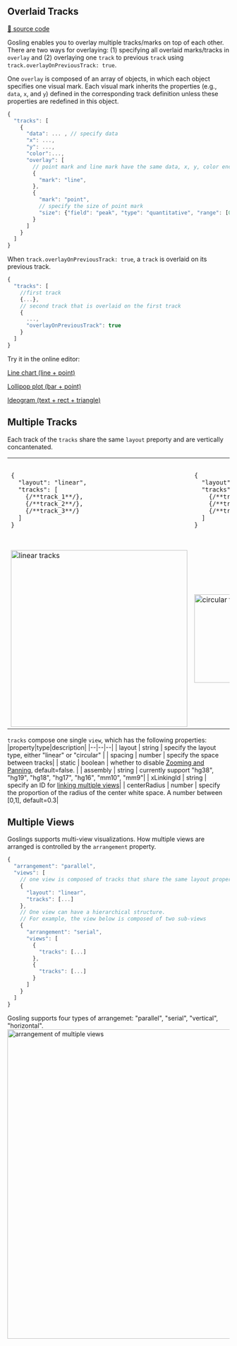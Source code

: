 
## Overlaid Tracks
[:link: source code](https://github.com/gosling-lang/gosling.js/blob/43626eaf21417bf36128a405dceeaa6ee00d0851/src/core/Gosling.schema.ts#L213)


Gosling enables you to overlay multiple tracks/marks on top of each other. There are two ways for overlaying: (1) specifying all overlaid marks/tracks in `overlay` and (2) overlaying one `track` to previous `track` using `track.overlayOnPreviousTrack: true`.

One `overlay` is composed of an array of objects, in which each object specifies one visual mark. Each visual mark inherits the properties (e.g., `data`, `x`, and `y`) defined in the corresponding track definition unless these properties are redefined in this object.  

```javascript
{
  "tracks": [
    {
      "data": ... , // specify data
      "x": ...,
      "y": ...,
      "color":...,
      "overlay": [
        // point mark and line mark have the same data, x, y, color encoding
        {
          "mark": "line", 
        },
        {
          "mark": "point", 
          // specify the size of point mark
          "size": {"field": "peak", "type": "quantitative", "range": [0, 6]} 
        }
      ]
    }
  ]
}
```

When `track.overlayOnPreviousTrack: true`, a `track` is overlaid on its previous track.
```javascript
{
  "tracks": [
    //first track
    {...},
    // second track that is overlaid on the first track
    {
      ...,
      "overlayOnPreviousTrack": true
    }
  ]
}
```

Try it in the online editor:

[Line chart (line + point)](<https://gosling-lang.github.io/gosling.js/?gist=wangqianwen0418/dd5bd5aa70f2eb68f92f42788f046188>)

[Lollipop plot (bar + point)](<https://gosling-lang.github.io/gosling.js/?gist=wangqianwen0418/d94c24b086bb4f6e5af48af6ebad1ca2>)

[Ideogram (text + rect + triangle)](<https://gosling-lang.github.io/gosling.js/?gist=wangqianwen0418/90cc96ca5f199c78d8985e4c162c6788>)


## Multiple Tracks
Each track of the `tracks` share the same `layout` preporty and are vertically concantenated.
<table>
    <tr>
        <td>  
        <pre>
<code>
{
  "layout": "linear",
  "tracks": [
    {/**track_1**/},
    {/**track_2**/},
    {/**track_3**/}
  ]   
}
</code>
        </pre>
        </td>
        <td>
        <pre>
<code>
{
  "layout": "circular",
  "tracks": [
    {/**track_1**/},
    {/**track_2**/},
    {/**track_3**/}
  ]   
}
</code>
        </pre>
        </td>
    </tr>
    <tr>
        <td> <img src="https://raw.githubusercontent.com/gosling-lang/gosling-docs/master/images/tracks_linear.png" alt="linear tracks" width="400"/> </td>
        <td> <img src="https://raw.githubusercontent.com/gosling-lang/gosling-docs/master/images/tracks_circular.png" alt="circular tracks" width="200"/></td>
    </tr>
</table>

`tracks` compose one single `view`, which has the following properties:
|property|type|description|
|--|--|--|
| layout | string | specify the layout type, either "linear" or "circular" |
| spacing | number | specify the space between tracks|
| static | boolean | whether to disable [Zooming and Panning](https://github.com/gosling-lang/gosling-docs/blob/master/docs/User-Interaction.md#zooming-and-panning), default=false. | 
| assembly | string | currently support "hg38", "hg19", "hg18", "hg17", "hg16", "mm10", "mm9"| 
| xLinkingId | string | specify an ID for [linking multiple views](https://github.com/gosling-lang/gosling-docs/blob/master/docs/User-Interaction.md#linking-views)|
| centerRadius | number | specify the proportion of the radius of the center white space. A number between [0,1], default=0.3|


## Multiple Views
Goslings supports multi-view visualizations. How multiple views are arranged is controlled by the `arrangement` property.
```javascript
{
  "arrangement": "parallel",
  "views": [
    // one view is composed of tracks that share the same layout property (linear or circular)
    {
      "layout": "linear",
      "tracks": [...]
    },
    // One view can have a hierarchical structure. 
    // For example, the view below is composed of two sub-views
    {
      "arrangement": "serial",
      "views": [
        {
          "tracks": [...]
        },
        {
          "tracks": [...]
        }
      ]
    }
  ]
}
```

Gosling supports four types of arrangemet: "parallel", "serial", "vertical", "horizontal".
<img src="https://raw.githubusercontent.com/gosling-lang/gosling-docs/master/images/multi_views.png" alt="arrangement of multiple views" width="700"/> </td>